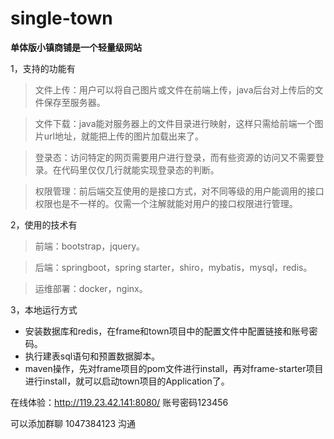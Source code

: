 # single-town
**单体版小镇商铺是一个轻量级网站**

1，支持的功能有
>文件上传：用户可以将自己图片或文件在前端上传，java后台对上传后的文件保存至服务器。

>文件下载：java能对服务器上的文件目录进行映射，这样只需给前端一个图片url地址，就能把上传的图片加载出来了。

>登录态：访问特定的网页需要用户进行登录，而有些资源的访问又不需要登录。在代码里仅仅几行就能实现登录态的判断。

>权限管理：前后端交互使用的是接口方式，对不同等级的用户能调用的接口权限也是不一样的。仅需一个注解就能对用户的接口权限进行管理。

2，使用的技术有
> 前端：bootstrap，jquery。

>后端：springboot，spring starter，shiro，mybatis，mysql，redis。

>运维部署：docker，nginx。

3，本地运行方式
* 安装数据库和redis，在frame和town项目中的配置文件中配置链接和账号密码。
* 执行建表sql语句和预置数据脚本。
* maven操作，先对frame项目的pom文件进行install，再对frame-starter项目进行install，就可以启动town项目的Application了。

在线体验：http://119.23.42.141:8080/ 账号密码123456

可以添加群聊 1047384123 沟通
